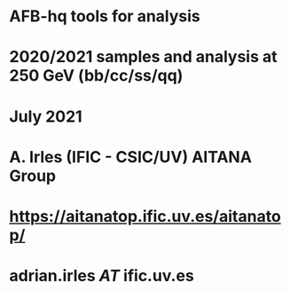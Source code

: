 # AFB-hq tools for analysis
# 2020/2021 samples and analysis at 250 GeV (bb/cc/ss/qq)
# July 2021
# A. Irles (IFIC - CSIC/UV) AITANA Group
# https://aitanatop.ific.uv.es/aitanatop/
# adrian.irles   _AT_   ific.uv.es